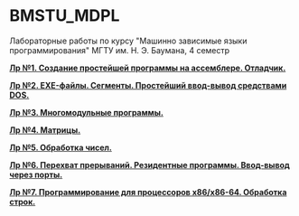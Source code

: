 # BMSTU_MDPL
Лабораторные работы по курсу "Машинно зависимые языки программирования" МГТУ им. Н. Э. Баумана, 4 семестр

[__Лр №1. Создание простейшей программы на ассемблере. Отладчик.__](https://github.com/HanSoloCh/BMSTU_MDPL/tree/main/lab_1)<br>

[__Лр №2. EXE-файлы. Сегменты. Простейший ввод-вывод средствами DOS.__](https://github.com/HanSoloCh/BMSTU_MDPL/tree/main/lab_2)<br>

[__Лр №3. Многомодульные программы.__](https://github.com/HanSoloCh/BMSTU_MDPL/tree/main/lab_3)<br>

[__Лр №4. Матрицы.__](https://github.com/HanSoloCh/BMSTU_MDPL/tree/main/lab_4)<br>

[__Лр №5. Обработка чисел.__](https://github.com/HanSoloCh/BMSTU_MDPL/tree/main/lab_5)<br>

[__Лр №6. Перехват прерываний. Резидентные программы. Ввод-вывод через порты.__](https://github.com/HanSoloCh/BMSTU_MDPL/tree/main/lab_6)<br>

[__Лр №7. Программирование для процессоров x86/x86-64. Обработка строк.__](https://github.com/HanSoloCh/BMSTU_MDPL/tree/main/lab_7)<br>
